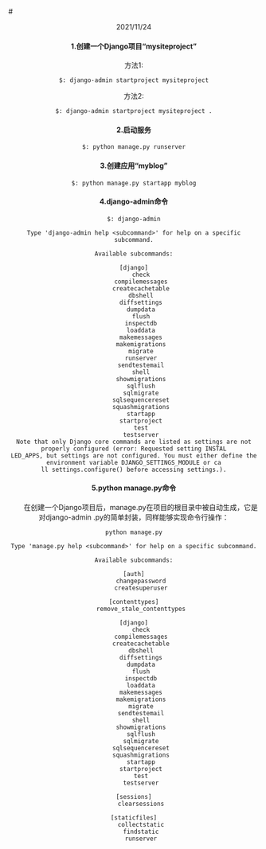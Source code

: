 #<center> 2021/11/24
#### 1.创建一个Django项目“mysiteproject”
方法1:  
```shell
$: django-admin startproject mysiteproject
```  
方法2:  
```shell
$: django-admin startproject mysiteproject .
```
#### 2.启动服务
```shell 
$: python manage.py runserver
``` 
#### 3.创建应用“myblog”
```shell
$: python manage.py startapp myblog
```
#### 4.django-admin命令  
```shell
$: django-admin

Type 'django-admin help <subcommand>' for help on a specific subcommand.

Available subcommands:

[django]
    check
    compilemessages
    createcachetable
    dbshell
    diffsettings
    dumpdata
    flush
    inspectdb
    loaddata
    makemessages
    makemigrations
    migrate
    runserver
    sendtestemail
    shell
    showmigrations
    sqlflush
    sqlmigrate
    sqlsequencereset
    squashmigrations
    startapp
    startproject
    test
    testserver
Note that only Django core commands are listed as settings are not properly configured (error: Requested setting INSTAL
LED_APPS, but settings are not configured. You must either define the environment variable DJANGO_SETTINGS_MODULE or ca
ll settings.configure() before accessing settings.).
```
#### 5.python manage.py命令
　　在创建一个Django项目后，manage.py在项目的根目录中被自动生成，它是对django-admin
.py的简单封装，同样能够实现命令行操作：
```shell
python manage.py

Type 'manage.py help <subcommand>' for help on a specific subcommand.

Available subcommands:

[auth]
    changepassword
    createsuperuser

[contenttypes]
    remove_stale_contenttypes

[django]
    check
    compilemessages
    createcachetable
    dbshell
    diffsettings
    dumpdata
    flush
    inspectdb
    loaddata
    makemessages
    makemigrations
    migrate
    sendtestemail
    shell
    showmigrations
    sqlflush
    sqlmigrate
    sqlsequencereset
    squashmigrations
    startapp
    startproject
    test
    testserver

[sessions]
    clearsessions

[staticfiles]
    collectstatic
    findstatic
    runserver

```

